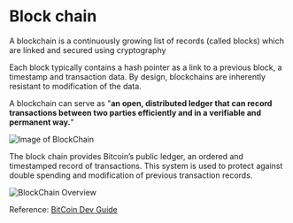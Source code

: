 # Block chain

A blockchain is a continuously growing list of records
(called blocks) which are linked and secured using cryptography

Each block typically contains a hash pointer as a link to a previous block,
a timestamp and transaction data.
By design, blockchains are inherently resistant to modification of the data.

A blockchain can serve as
"__an open, distributed ledger that can record transactions between
two parties efficiently and in a verifiable and permanent way.__"

![Image of BlockChain](https://upload.wikimedia.org/wikipedia/commons/thumb/9/98/Blockchain.svg/226px-Blockchain.svg.png)



The block chain provides Bitcoin’s public ledger, an ordered and
timestamped record of transactions. This system is used to protect
against double spending and modification of previous transaction records.

![BlockChain Overview](https://bitcoin.org/img/dev/en-blockchain-overview.svg)

Reference: [BitCoin Dev Guide](https://bitcoin.org/en/developer-guide)
